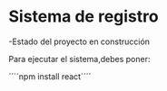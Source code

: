 <h1> Sistema de registro </h1>

-Estado del proyecto en construcción 

Para ejecutar el sistema,debes poner:

´´´´npm install react´´´´
